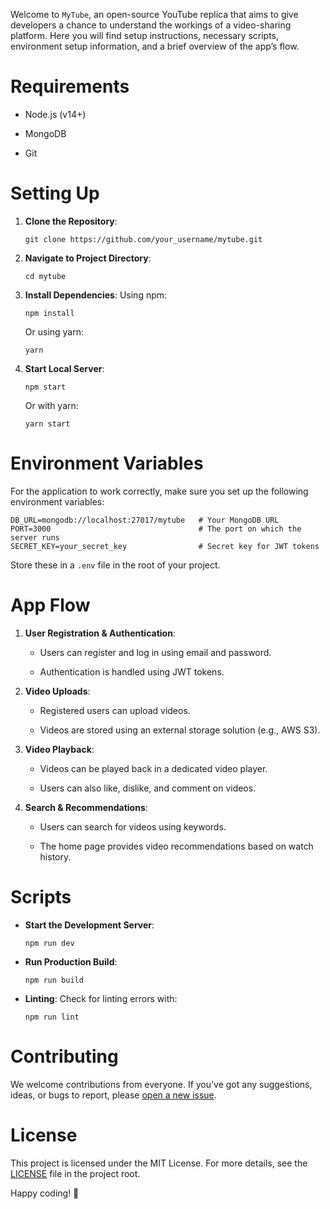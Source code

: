Welcome to `MyTube`, an open-source YouTube replica that aims to give
developers a chance to understand the workings of a video-sharing
platform. Here you will find setup instructions, necessary scripts,
environment setup information, and a brief overview of the app’s flow.

# Requirements

- Node.js (v14+)

- MongoDB

- Git

# Setting Up

1.  **Clone the Repository**:

        git clone https://github.com/your_username/mytube.git

2.  **Navigate to Project Directory**:

        cd mytube

3.  **Install Dependencies**: Using npm:

        npm install

    Or using yarn:

        yarn

4.  **Start Local Server**:

        npm start

    Or with yarn:

        yarn start

# Environment Variables

For the application to work correctly, make sure you set up the
following environment variables:

    DB_URL=mongodb://localhost:27017/mytube   # Your MongoDB URL
    PORT=3000                                 # The port on which the server runs
    SECRET_KEY=your_secret_key                # Secret key for JWT tokens

Store these in a `.env` file in the root of your project.

# App Flow

1.  **User Registration & Authentication**:

    - Users can register and log in using email and password.

    - Authentication is handled using JWT tokens.

2.  **Video Uploads**:

    - Registered users can upload videos.

    - Videos are stored using an external storage solution (e.g., AWS
      S3).

3.  **Video Playback**:

    - Videos can be played back in a dedicated video player.

    - Users can also like, dislike, and comment on videos.

4.  **Search & Recommendations**:

    - Users can search for videos using keywords.

    - The home page provides video recommendations based on watch
      history.

# Scripts

- **Start the Development Server**:

      npm run dev

- **Run Production Build**:

      npm run build

- **Linting**: Check for linting errors with:

      npm run lint

# Contributing

We welcome contributions from everyone. If you’ve got any suggestions,
ideas, or bugs to report, please [open a new
issue](https://github.com/your_username/mytube/issues/new).

# License

This project is licensed under the MIT License. For more details, see
the [LICENSE](LICENSE) file in the project root.

Happy coding! 🚀
